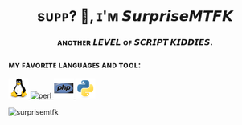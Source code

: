 <h1 align="center">sᴜᴘᴘ? 👋, ɪ'ᴍ 𝙎𝙪𝙧𝙥𝙧𝙞𝙨𝙚𝙈𝙏𝙁𝙆</h1>
<h3 align="center">ᴀɴᴏᴛʜᴇʀ 𝙇𝙀𝙑𝙀𝙇 ᴏꜰ 𝙎𝘾𝙍𝙄𝙋𝙏 𝙆𝙄𝘿𝘿𝙄𝙀𝙎.</h3>

<p align="left">
</p>

<h3 align="left">ᴍʏ ꜰᴀᴠᴏʀɪᴛᴇ ʟᴀɴɢᴜᴀɢᴇꜱ ᴀɴᴅ ᴛᴏᴏʟ:</h3>
<p align="left"> <a href="https://www.linux.org/" target="_blank" rel="noreferrer"> <img src="https://raw.githubusercontent.com/devicons/devicon/master/icons/linux/linux-original.svg" alt="linux" width="40" height="40"/> </a> <a href="https://www.perl.org/" target="_blank" rel="noreferrer"> <img src="https://api.iconify.design/logos-perl.svg" alt="perl" width="40" height="40"/> </a> <a href="https://www.php.net" target="_blank" rel="noreferrer"> <img src="https://raw.githubusercontent.com/devicons/devicon/master/icons/php/php-original.svg" alt="php" width="40" height="40"/> </a> <a href="https://www.python.org" target="_blank" rel="noreferrer"> <img src="https://raw.githubusercontent.com/devicons/devicon/master/icons/python/python-original.svg" alt="python" width="40" height="40"/> </a> </p>

<p><img align="center" src="https://github-readme-stats.vercel.app/api/top-langs?username=surprisemtfk&show_icons=true&locale=en&layout=compact" alt="surprisemtfk" /></p>
